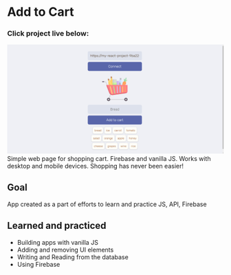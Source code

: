 # Add to Cart
### Click project live below:
[![Add to Cart cover](https://raw.githubusercontent.com/will-s-205/will-s-205.github.io/main/fcc-portfolio/img/2023-07-04%20Add%20to%20Cart.jpg)](https://will-s-205.github.io/add-to-cart)
Simple web page for shopping cart. Firebase and vanilla JS. Works with desktop and mobile devices. Shopping has never been easier!
## Goal
App created as a part of efforts to learn and practice JS, API, Firebase
## Learned and practiced
* Building apps with vanilla JS
* Adding and removing UI elements
* Writing and Reading from the database 
* Using Firebase
